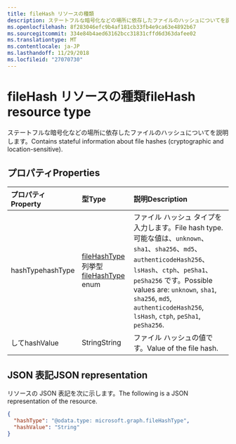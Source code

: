 ```yaml
---
title: fileHash リソースの種類
description: ステートフルな暗号化などの場所に依存したファイルのハッシュについてを説明します。
ms.openlocfilehash: 8f283046efc9b4af181cb33fb4e9ca63e4892b67
ms.sourcegitcommit: 334e84b4aed63162bcc31831cffd6d363dafee02
ms.translationtype: MT
ms.contentlocale: ja-JP
ms.lasthandoff: 11/29/2018
ms.locfileid: "27070730"
---
```

# <a name="filehash-resource-type"></a><span data-ttu-id="293bf-103">fileHash リソースの種類</span><span class="sxs-lookup"><span data-stu-id="293bf-103">fileHash resource type</span></span>

<span data-ttu-id="293bf-104">ステートフルな暗号化などの場所に依存したファイルのハッシュについてを説明します。</span><span class="sxs-lookup"><span data-stu-id="293bf-104">Contains stateful information about file hashes (cryptographic and location-sensitive).</span></span>

## <a name="properties"></a><span data-ttu-id="293bf-105">プロパティ</span><span class="sxs-lookup"><span data-stu-id="293bf-105">Properties</span></span>

| <span data-ttu-id="293bf-106">プロパティ</span><span class="sxs-lookup"><span data-stu-id="293bf-106">Property</span></span>     | <span data-ttu-id="293bf-107">型</span><span class="sxs-lookup"><span data-stu-id="293bf-107">Type</span></span>        | <span data-ttu-id="293bf-108">説明</span><span class="sxs-lookup"><span data-stu-id="293bf-108">Description</span></span> |
|:-------------|:------------|:------------|
|<span data-ttu-id="293bf-109">hashType</span><span class="sxs-lookup"><span data-stu-id="293bf-109">hashType</span></span>|<span data-ttu-id="293bf-110">[fileHashType](filehashtypeenumtype.md)列挙型</span><span class="sxs-lookup"><span data-stu-id="293bf-110">[fileHashType](filehashtypeenumtype.md) enum</span></span>|<span data-ttu-id="293bf-111">ファイル ハッシュ タイプを入力します。</span><span class="sxs-lookup"><span data-stu-id="293bf-111">File hash type.</span></span> <span data-ttu-id="293bf-112">可能な値は、`unknown`、`sha1`、`sha256`、`md5`、`authenticodeHash256`、`lsHash`、`ctph`、`peSha1`、`peSha256` です。</span><span class="sxs-lookup"><span data-stu-id="293bf-112">Possible values are: `unknown`, `sha1`, `sha256`, `md5`, `authenticodeHash256`, `lsHash`, `ctph`, `peSha1`, `peSha256`.</span></span>|
|<span data-ttu-id="293bf-113">して</span><span class="sxs-lookup"><span data-stu-id="293bf-113">hashValue</span></span>|<span data-ttu-id="293bf-114">String</span><span class="sxs-lookup"><span data-stu-id="293bf-114">String</span></span>|<span data-ttu-id="293bf-115">ファイル ハッシュの値です。</span><span class="sxs-lookup"><span data-stu-id="293bf-115">Value of the file hash.</span></span>|

## <a name="json-representation"></a><span data-ttu-id="293bf-116">JSON 表記</span><span class="sxs-lookup"><span data-stu-id="293bf-116">JSON representation</span></span>

<span data-ttu-id="293bf-117">リソースの JSON 表記を次に示します。</span><span class="sxs-lookup"><span data-stu-id="293bf-117">The following is a JSON representation of the resource.</span></span>

<!-- {
  "blockType": "resource",
  "optionalProperties": [

  ],
  "@odata.type": "microsoft.graph.fileHash"
}-->

```json
{
  "hashType": "@odata.type: microsoft.graph.fileHashType",
  "hashValue": "String"
}

```

<!-- uuid: 8fcb5dbc-d5aa-4681-8e31-b001d5168d79
2015-10-25 14:57:30 UTC -->
<!-- {
  "type": "#page.annotation",
  "description": "fileHash resource",
  "keywords": "",
  "section": "documentation",
  "tocPath": ""
}-->